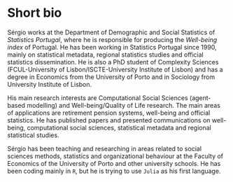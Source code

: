 
# Short bio
Sérgio works at the Department of Demographic and Social Statistics of *Statistics Portugal*, where he is responsible for  producing the *Well-being index* of Portugal. He has been working in Statistics Portugal since 1990, mainly on statistical metadata, regional statistics studies and official statistics dissemination. He is also a PhD student of Complexity Sciences (FCUL-University of Lisbon/ISCTE-University Institute of Lisbon) and has a degree in Economics from the University of Porto and in Sociology from University Institute of Lisbon.

His main research interests are Computational Social Sciences (agent-based modelling) and Well-being/Quality of Life research. The main areas of applications are retirement pension systems, well-being and official statistics. He has published papers and presented communications on well-being, computational social sciences, statistical metadata and regional statistical studies.

Sérgio has been teaching and researching in areas related to social sciences methods, statistics and organizational behaviour at the Faculty of Economics of the University of Porto and other university schools. He has been coding mainly in `R`, but he is trying to use `Julia` as his first language.
